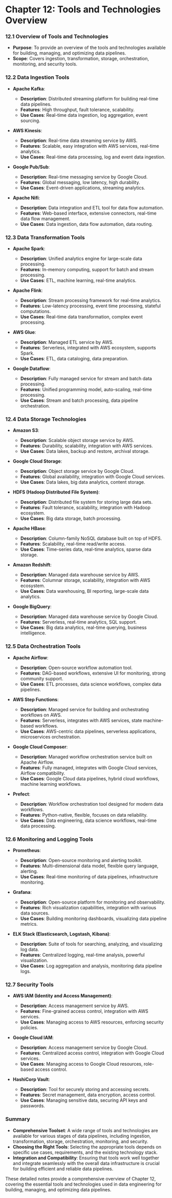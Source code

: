 # Chapter 12: Tools and Technologies Overview

### 12.1 Overview of Tools and Technologies
- **Purpose**: To provide an overview of the tools and technologies available for building, managing, and optimizing data pipelines.
- **Scope**: Covers ingestion, transformation, storage, orchestration, monitoring, and security tools.

### 12.2 Data Ingestion Tools
- **Apache Kafka**:
  - **Description**: Distributed streaming platform for building real-time data pipelines.
  - **Features**: High throughput, fault tolerance, scalability.
  - **Use Cases**: Real-time data ingestion, log aggregation, event sourcing.

- **AWS Kinesis**:
  - **Description**: Real-time data streaming service by AWS.
  - **Features**: Scalable, easy integration with AWS services, real-time analytics.
  - **Use Cases**: Real-time data processing, log and event data ingestion.

- **Google Pub/Sub**:
  - **Description**: Real-time messaging service by Google Cloud.
  - **Features**: Global messaging, low latency, high durability.
  - **Use Cases**: Event-driven applications, streaming analytics.

- **Apache Nifi**:
  - **Description**: Data integration and ETL tool for data flow automation.
  - **Features**: Web-based interface, extensive connectors, real-time data flow management.
  - **Use Cases**: Data ingestion, data flow automation, data routing.

### 12.3 Data Transformation Tools
- **Apache Spark**:
  - **Description**: Unified analytics engine for large-scale data processing.
  - **Features**: In-memory computing, support for batch and stream processing.
  - **Use Cases**: ETL, machine learning, real-time analytics.

- **Apache Flink**:
  - **Description**: Stream processing framework for real-time analytics.
  - **Features**: Low-latency processing, event time processing, stateful computations.
  - **Use Cases**: Real-time data transformation, complex event processing.

- **AWS Glue**:
  - **Description**: Managed ETL service by AWS.
  - **Features**: Serverless, integrated with AWS ecosystem, supports Spark.
  - **Use Cases**: ETL, data cataloging, data preparation.

- **Google Dataflow**:
  - **Description**: Fully managed service for stream and batch data processing.
  - **Features**: Unified programming model, auto-scaling, real-time processing.
  - **Use Cases**: Stream and batch processing, data pipeline orchestration.

### 12.4 Data Storage Technologies
- **Amazon S3**:
  - **Description**: Scalable object storage service by AWS.
  - **Features**: Durability, scalability, integration with AWS services.
  - **Use Cases**: Data lakes, backup and restore, archival storage.

- **Google Cloud Storage**:
  - **Description**: Object storage service by Google Cloud.
  - **Features**: Global availability, integration with Google Cloud services.
  - **Use Cases**: Data lakes, big data analytics, content storage.

- **HDFS (Hadoop Distributed File System)**:
  - **Description**: Distributed file system for storing large data sets.
  - **Features**: Fault tolerance, scalability, integration with Hadoop ecosystem.
  - **Use Cases**: Big data storage, batch processing.

- **Apache HBase**:
  - **Description**: Column-family NoSQL database built on top of HDFS.
  - **Features**: Scalability, real-time read/write access.
  - **Use Cases**: Time-series data, real-time analytics, sparse data storage.

- **Amazon Redshift**:
  - **Description**: Managed data warehouse service by AWS.
  - **Features**: Columnar storage, scalability, integration with AWS ecosystem.
  - **Use Cases**: Data warehousing, BI reporting, large-scale data analytics.

- **Google BigQuery**:
  - **Description**: Managed data warehouse service by Google Cloud.
  - **Features**: Serverless, real-time analytics, SQL support.
  - **Use Cases**: Big data analytics, real-time querying, business intelligence.

### 12.5 Data Orchestration Tools
- **Apache Airflow**:
  - **Description**: Open-source workflow automation tool.
  - **Features**: DAG-based workflows, extensive UI for monitoring, strong community support.
  - **Use Cases**: ETL processes, data science workflows, complex data pipelines.

- **AWS Step Functions**:
  - **Description**: Managed service for building and orchestrating workflows on AWS.
  - **Features**: Serverless, integrates with AWS services, state machine-based workflows.
  - **Use Cases**: AWS-centric data pipelines, serverless applications, microservices orchestration.

- **Google Cloud Composer**:
  - **Description**: Managed workflow orchestration service built on Apache Airflow.
  - **Features**: Fully managed, integrates with Google Cloud services, Airflow compatibility.
  - **Use Cases**: Google Cloud data pipelines, hybrid cloud workflows, machine learning workflows.

- **Prefect**:
  - **Description**: Workflow orchestration tool designed for modern data workflows.
  - **Features**: Python-native, flexible, focuses on data reliability.
  - **Use Cases**: Data engineering, data science workflows, real-time data processing.

### 12.6 Monitoring and Logging Tools
- **Prometheus**:
  - **Description**: Open-source monitoring and alerting toolkit.
  - **Features**: Multi-dimensional data model, flexible query language, alerting.
  - **Use Cases**: Real-time monitoring of data pipelines, infrastructure monitoring.

- **Grafana**:
  - **Description**: Open-source platform for monitoring and observability.
  - **Features**: Rich visualization capabilities, integration with various data sources.
  - **Use Cases**: Building monitoring dashboards, visualizing data pipeline metrics.

- **ELK Stack (Elasticsearch, Logstash, Kibana)**:
  - **Description**: Suite of tools for searching, analyzing, and visualizing log data.
  - **Features**: Centralized logging, real-time analysis, powerful visualization.
  - **Use Cases**: Log aggregation and analysis, monitoring data pipeline logs.

### 12.7 Security Tools
- **AWS IAM (Identity and Access Management)**:
  - **Description**: Access management service by AWS.
  - **Features**: Fine-grained access control, integration with AWS services.
  - **Use Cases**: Managing access to AWS resources, enforcing security policies.

- **Google Cloud IAM**:
  - **Description**: Access management service by Google Cloud.
  - **Features**: Centralized access control, integration with Google Cloud services.
  - **Use Cases**: Managing access to Google Cloud resources, role-based access control.

- **HashiCorp Vault**:
  - **Description**: Tool for securely storing and accessing secrets.
  - **Features**: Secret management, data encryption, access control.
  - **Use Cases**: Managing sensitive data, securing API keys and passwords.

### Summary
- **Comprehensive Toolset**: A wide range of tools and technologies are available for various stages of data pipelines, including ingestion, transformation, storage, orchestration, monitoring, and security.
- **Choosing the Right Tools**: Selecting the appropriate tools depends on specific use cases, requirements, and the existing technology stack.
- **Integration and Compatibility**: Ensuring that tools work well together and integrate seamlessly with the overall data infrastructure is crucial for building efficient and reliable data pipelines.

These detailed notes provide a comprehensive overview of Chapter 12, covering the essential tools and technologies used in data engineering for building, managing, and optimizing data pipelines.